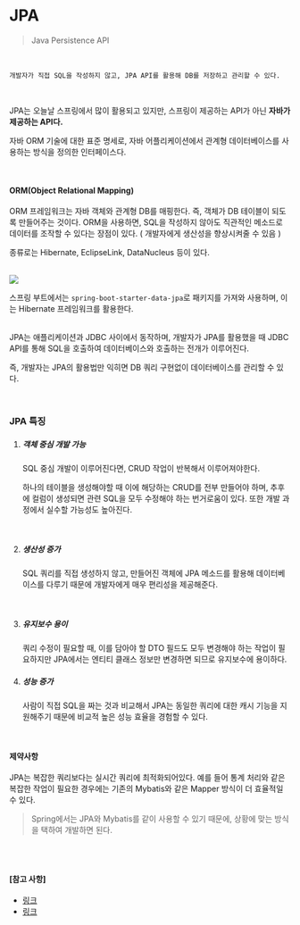 #  JPA

> Java Persistence API

<br>

```
개발자가 직접 SQL을 작성하지 않고, JPA API를 활용해 DB를 저장하고 관리할 수 있다.
```

<br>

JPA는 오늘날 스프링에서 많이 활용되고 있지만, 스프링이 제공하는 API가 아닌 **자바가 제공하는 API다.**

자바 ORM 기술에 대한 표준 명세로, 자바 어플리케이션에서 관계형 데이터베이스를 사용하는 방식을 정의한 인터페이스다.

<br>

#### ORM(Object Relational Mapping)

ORM 프레임워크는 자바 객체와 관계형 DB를 매핑한다. 즉, 객체가 DB 테이블이 되도록 만들어주는 것이다. ORM을 사용하면, SQL을 작성하지 않아도 직관적인 메소드로 데이터를 조작할 수 있다는 장점이 있다. ( 개발자에게 생산성을 향상시켜줄 수 있음 )

종류로는 Hibernate, EclipseLink, DataNucleus 등이 있다.

<br>

<img src="https://media.vlpt.us/images/modsiw/post/99fef220-9062-4234-95f4-211eafa431d4/image.png">

스프링 부트에서는 `spring-boot-starter-data-jpa`로 패키지를 가져와 사용하며, 이는 Hibernate 프레임워크를 활용한다.

<br> JPA는 애플리케이션과 JDBC 사이에서 동작하며, 개발자가 JPA를 활용했을 때 JDBC API를 통해 SQL을 호출하여 데이터베이스와 호출하는 전개가 이루어진다.

즉, 개발자는 JPA의 활용법만 익히면 DB 쿼리 구현없이 데이터베이스를 관리할 수 있다.

<br>

### JPA 특징

1. ##### 객체 중심 개발 가능

   SQL 중심 개발이 이루어진다면, CRUD 작업이 반복해서 이루어져야한다.

   하나의 테이블을 생성해야할 때 이에 해당하는 CRUD를 전부 만들어야 하며, 추후에 컬럼이 생성되면 관련 SQL을 모두 수정해야 하는 번거로움이 있다. 또한 개발 과정에서 실수할 가능성도 높아진다. 

   <br>

2. ##### 생산성 증가

   SQL 쿼리를 직접 생성하지 않고, 만들어진 객체에 JPA 메소드를 활용해 데이터베이스를 다루기 때문에 개발자에게 매우 편리성을 제공해준다.

   <br>

3. ##### 유지보수 용이

   쿼리 수정이 필요할 때, 이를 담아야 할 DTO 필드도 모두 변경해야 하는 작업이 필요하지만 JPA에서는 엔티티 클래스 정보만 변경하면 되므로 유지보수에 용이하다.

4. ##### 성능 증가

   사람이 직접 SQL을 짜는 것과 비교해서 JPA는 동일한 쿼리에 대한 캐시 기능을 지원해주기 때문에 비교적 높은 성능 효율을 경험할 수 있다.

<br>

#### 제약사항

JPA는 복잡한 쿼리보다는 실시간 쿼리에 최적화되어있다. 예를 들어 통계 처리와 같은 복잡한 작업이 필요한 경우에는 기존의 Mybatis와 같은 Mapper 방식이 더 효율적일 수 있다.

> Spring에서는 JPA와 Mybatis를 같이 사용할 수 있기 때문에, 상황에 맞는 방식을 택하여 개발하면 된다.

<br>

<br>

#### [참고 사항]

- [링크](https://velog.io/@modsiw/JPAJava-Persistence-API%EC%9D%98-%EA%B0%9C%EB%85%90)
- [링크](https://wedul.site/506)

